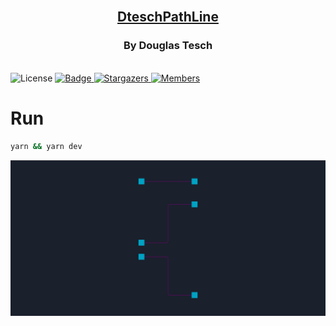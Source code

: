 <br />

<div align="center">
  <a href="https://github.com/Dtesch9/dtesch-path-line">
    <h2>DteschPathLine</h2>
  </a>

  <h3>By Douglas Tesch</h3>
</div>

<br />

<span align="center">
  <img alt="License" src="https://img.shields.io/badge/license-MIT-%2304D361">

  <a href="https://www.linkedin.com/in/douglas-tesch-00b7a518b/">
    <img alt="Badge" src="https://img.shields.io/badge/Developer-Douglas%20Tesch-orange">
  </a>

  <a href="https://github.com/Dtesch9/dtesch-path-line/stargazers">
    <img alt="Stargazers" src="https://img.shields.io/github/stars/Dtesch9/dtesch-path-line?style=social">
  </a>

   <a href="https://github.com/Dtesch9/dtesch-path-line/network/members">
    <img alt="Members" src="https://img.shields.io/github/forks/Dtesch9/dtesch-path-line?style=social">
  </a>
</span>

# Run

```sh
yarn && yarn dev
```

![Preview](https://github.com/Dtesch9/dtesch-path-line/blob/main/preview-dtesch-path-line.png)
